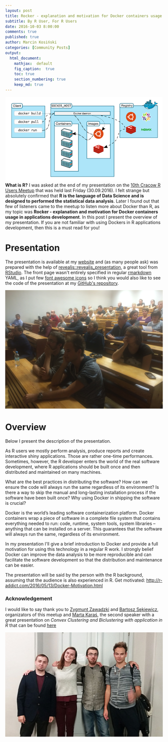 ```yaml
---
layout: post
title: Rocker - explanation and motivation for Docker containers usage in applications development
subtitle: By R User, For R Users
date: 2016-10-03 8:00:00
comments: true
published: true
author: Marcin Kosiński
categories: [Community Posts]
output:
  html_document:
    mathjax:  default
    fig_caption:  true
    toc: true
    section_numbering: true
    keep_md: true
---
```


<img src="/images/fulls/docker2.png" class="fit image"> **What is R?** I was asked at the end of my presentation on the [10th Cracow R Users Meetup](http://www.meetup.com/Cracow-R-User-Group/events/233624341/) that was held last Friday (30.09.2016). I felt strange but absolutely confirmed that **R is the language of Data Science and is designed to performed the statistical data analysis**. Later I found out that few of listeners came to the meetup to listen more about Docker than R, as my topic was **Rocker - explanation and motivation for Docker containers usage in applications development**. In this post I present the overview of my presentation. If you are not familiar with using Dockers in R applications development, then this is a must read for you!

# Presentation

The presentation is available at my [website](http://r-addict.com/eRka10/#/) and (as many people ask) was prepared with the help of [revealjs::revealjs_presentation](http://rmarkdown.rstudio.com/revealjs_presentation_format.html), a great tool from [RStudio](https://github.com/rstudio/revealjs). The front page wasn't entirely specified in regular [rmarkdown](http://rmarkdown.rstudio.com/) YAML, as I put few [font awesome icons](http://fontawesome.io/icons/) so I think you would also like to see the code of the presentation at my [GitHub's repository](https://github.com/MarcinKosinski/eRka10/blob/master/index.Rmd).


<img src="/images/fulls/erka10_2.jpg" class="fit image">

# Overview

Below I present the description of the presentation.

As R users we mostly perform analysis, produce reports and create interactive shiny applications. Those are rather one-time performances. Sometimes, however, the R developer enters the world of the real software development, where R applications should be built once and then distributed and maintained on many machines.

What are the best practices in distributing the software? How can we ensure the code will always run the same regardless of its environment? Is there a way to skip the manual and long-lasting installation process if the software have been built once? Why using Docker in shipping the software is crucial?

Docker is the world’s leading software containerization platform. Docker containers wrap a piece of software in a complete file system that contains everything needed to run: code, runtime, system tools, system libraries – anything that can be installed on a server. This guarantees that the software will always run the same, regardless of its environment.

In my presentation I'll give a brief introduction to Docker and provide a full motivation for using this technology in a regular R work. I strongly belief Docker can improve the data analysis to be more reproducible and can facilitate the software development so that the distribution and maintenance can be easier.

The presentation will be said by the person with the R background, assuming that the audience is also experienced in R. Get motivated: http://r-addict.com/2016/05/13/Docker-Motivation.html

 ### Acknowledgement
 
 I would like to say thank you to [Zygmunt Zawadzki](https://github.com/zzawadz) and [Bartosz Sękiewicz](https://github.com/bsekiewicz), organizators of this meetup and [Marta Karaś](), the second speaker with a great presentation on *Convex Clustering and Biclustering with application in R* that can be found [here](https://rawgit.com/statsox/Convex-Clustering-slides/master/slides.html#/)
 
 <img src="/images/fulls/erka10_1.jpg" class="fit image">
